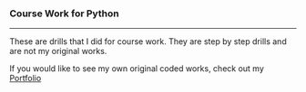 ### Course Work for Python
***

These are drills that I did for course work. They are step by step drills and are not my original works. 

If you would like to see my own original coded works, check out my [Portfolio](/Portfolio-for-MichaelAllen)

